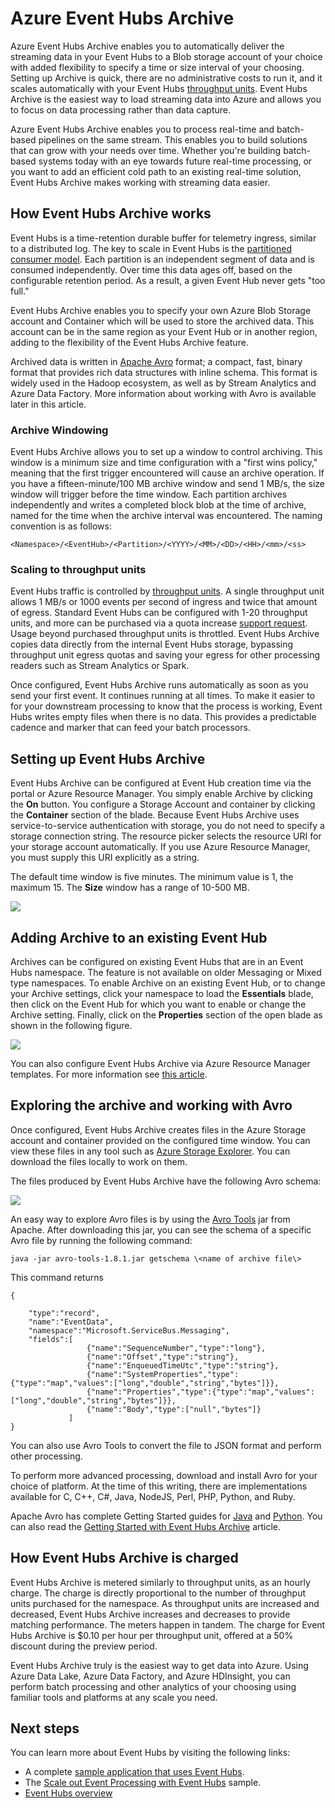 <properties
	pageTitle="Azure Event Hubs Archive | Microsoft Azure"
	description="Overview of the Azure Event Hubs Archive feature."
	services="event-hubs"
	documentationCenter=""
	authors="djrosanova"
	manager="timlt"
	editor=""/>

<tags
	ms.service="event-hubs"
	ms.workload="na"
	ms.tgt_pltfrm="na"
	ms.devlang="na"
	ms.topic="article"
	ms.date="09/13/2016"
	ms.author="darosa;sethm"/>

# Azure Event Hubs Archive

Azure Event Hubs Archive enables you to automatically deliver the streaming data in your Event Hubs to a Blob storage account of your choice with added flexibility to specify a time or size interval of your choosing. Setting up Archive is quick, there are no administrative costs to run it, and it scales automatically with your Event Hubs [throughput units](event-hubs-overview.md#capacity-and-security). Event Hubs Archive is the easiest way to load streaming data into Azure and allows you to focus on data processing rather than data capture.

Azure Event Hubs Archive enables you to process real-time and batch-based pipelines on the same stream. This enables you to build solutions that can grow with your needs over time. Whether you're building batch-based systems today with an eye towards future real-time processing, or you want to add an efficient cold path to an existing real-time solution, Event Hubs Archive makes working with streaming data easier.

## How Event Hubs Archive works

Event Hubs is a time-retention durable buffer for telemetry ingress, similar to a distributed log. The key to scale in Event Hubs is the [partitioned consumer model](event-hubs-overview.md#partition-key). Each partition is an independent segment of data and is consumed independently. Over time this data ages off, based on the configurable retention period. As a result, a given Event Hub never gets "too full."

Event Hubs Archive enables you to specify your own Azure Blob Storage account and Container which will be used to store the archived data. This account can be in the same region as your Event Hub or in another region, adding to the flexibility of the Event Hubs Archive feature.

Archived data is written in [Apache Avro][] format; a compact, fast, binary format that provides rich data structures with inline schema. This format is widely used in the Hadoop ecosystem, as well as by Stream Analytics and Azure Data Factory. More information about working with Avro is available later in this article.

### Archive Windowing

Event Hubs Archive allows you to set up a window to control archiving. This window is a minimum size and time configuration with a "first wins policy," meaning that the first trigger encountered will cause an archive operation. If you have a fifteen-minute/100 MB archive window and send 1 MB/s, the size window will trigger before the time window. Each partition archives independently and writes a completed block blob at the time of archive, named for the time when the archive interval was encountered. The naming convention is as follows:

```
<Namespace>/<EventHub>/<Partition>/<YYYY>/<MM>/<DD>/<HH>/<mm>/<ss>
```

### Scaling to throughput units

Event Hubs traffic is controlled by [throughput units](event-hubs-overview.md#capacity-and-security). A single throughput unit allows 1 MB/s or 1000 events per second of ingress and twice that amount of egress. Standard Event Hubs can be configured with 1-20 throughput units, and more can be purchased via a quota increase [support request][]. Usage beyond purchased throughput units is throttled. Event Hubs Archive copies data directly from the internal Event Hubs storage, bypassing throughput unit egress quotas and saving your egress for other processing readers such as Stream Analytics or Spark.

Once configured, Event Hubs Archive runs automatically as soon as you send your first event. It continues running at all times. To make it easier to for your downstream processing to know that the process is working, Event Hubs writes empty files when there is no data. This provides a predictable cadence and marker that can feed your batch processors.

## Setting up Event Hubs Archive

Event Hubs Archive can be configured at Event Hub creation time via the portal or Azure Resource Manager. You simply enable Archive by clicking the **On** button. You configure a Storage Account and container by clicking the **Container** section of the blade. Because Event Hubs Archive uses service-to-service authentication with storage, you do not need to specify a storage connection string. The resource picker selects the resource URI for your storage account automatically. If you use Azure Resource Manager, you must supply this URI explicitly as a string.

The default time window is five minutes. The minimum value is 1, the maximum 15. The **Size** window has a range of 10-500 MB.

![][1]

## Adding Archive to an existing Event Hub

Archives can be configured on existing Event Hubs that are in an Event Hubs namespace. The feature is not available on older Messaging or Mixed type namespaces. To enable Archive on an existing Event Hub, or to change your Archive settings, click your namespace to load the **Essentials** blade, then click on the Event Hub for which you want to enable or change the Archive setting. Finally, click on the **Properties** section of the open blade as shown in the following figure.

![][2]

You can also configure Event Hubs Archive via Azure Resource Manager templates. For more information see [this article](event-hubs-resource-manager-namespace-event-hub-enable-archive.md).

## Exploring the archive and working with Avro

Once configured, Event Hubs Archive creates files in the Azure Storage account and container provided on the configured time window. You can view these files in any tool such as [Azure Storage Explorer][]. You can download the files locally to work on them.

The files produced by Event Hubs Archive have the following Avro schema:

![][3]

An easy way to explore Avro files is by using the [Avro Tools][] jar from Apache. After downloading this jar, you can see the schema of a specific Avro file by running the following command:

```
java -jar avro-tools-1.8.1.jar getschema \<name of archive file\>
```

This command returns

```
{

    "type":"record",
    "name":"EventData",
    "namespace":"Microsoft.ServiceBus.Messaging",
    "fields":[
                 {"name":"SequenceNumber","type":"long"},
                 {"name":"Offset","type":"string"},
                 {"name":"EnqueuedTimeUtc","type":"string"},
                 {"name":"SystemProperties","type":{"type":"map","values":["long","double","string","bytes"]}},
                 {"name":"Properties","type":{"type":"map","values":["long","double","string","bytes"]}},
                 {"name":"Body","type":["null","bytes"]}
             ]
}
```

You can also use Avro Tools to convert the file to JSON format and perform other processing.

To perform more advanced processing, download and install Avro for your choice of platform. At the time of this writing, there are implementations available for C, C++, C\#, Java, NodeJS, Perl, PHP, Python, and Ruby.

Apache Avro has complete Getting Started guides for [Java][] and [Python][]. You can also read the [Getting Started with Event Hubs Archive](event-hubs-archive-python.md) article.

## How Event Hubs Archive is charged

Event Hubs Archive is metered similarly to throughput units, as an hourly charge. The charge is directly proportional to the number of throughput units purchased for the namespace. As throughput units are increased and decreased, Event Hubs Archive increases and decreases to provide matching performance. The meters happen in tandem. The charge for Event Hubs Archive is $0.10 per hour per throughput unit, offered at a 50% discount during the preview period.

Event Hubs Archive truly is the easiest way to get data into Azure. Using Azure Data Lake, Azure Data Factory, and Azure HDInsight, you can perform batch processing and other analytics of your choosing using familiar tools and platforms at any scale you need.

## Next steps

You can learn more about Event Hubs by visiting the following links:

- A complete [sample application that uses Event Hubs][].
- The [Scale out Event Processing with Event Hubs][] sample.
- [Event Hubs overview][]

[Apache Avro]: http://avro.apache.org/
[support request]: https://portal.azure.com/?#blade/Microsoft_Azure_Support/HelpAndSupportBlade
[1]: ./media/event-hubs-archive-overview/event-hubs-archive1.png
[2]: media/event-hubs-archive-overview/event-hubs-archive2.png
[Azure Storage Explorer]: http://azurestorageexplorer.codeplex.com/
[3]: ./media/event-hubs-archive-overview/event-hubs-archive3.png
[Avro Tools]: http://www-us.apache.org/dist/avro/avro-1.8.1/java/avro-tools-1.8.1.jar
[Java]: http://avro.apache.org/docs/current/gettingstartedjava.html
[Python]: http://avro.apache.org/docs/current/gettingstartedpython.html
[Event Hubs overview]: event-hubs-overview.md
[sample application that uses Event Hubs]: https://code.msdn.microsoft.com/Service-Bus-Event-Hub-286fd097
[Scale out Event Processing with Event Hubs]: https://code.msdn.microsoft.com/Service-Bus-Event-Hub-45f43fc3